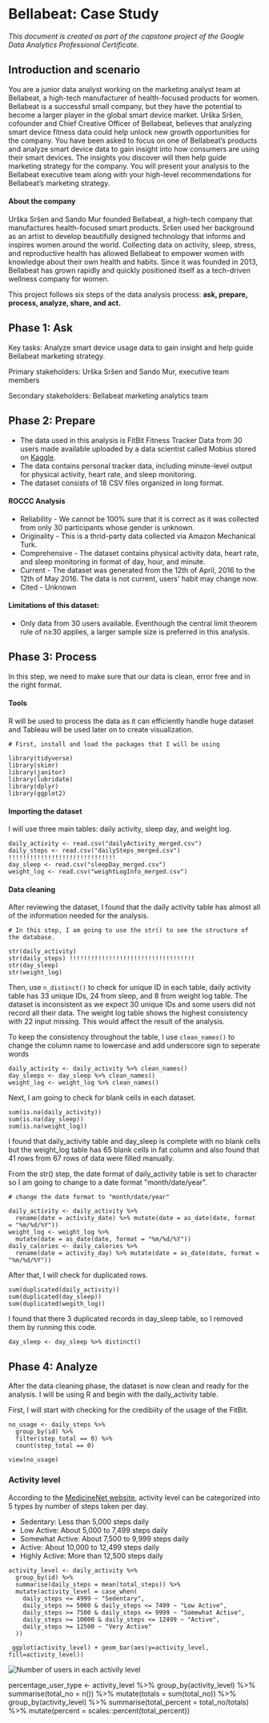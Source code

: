 # Bellabeat: Case Study
*This document is created as part of the capstone project of the Google Data Analytics Professional Certificate.*

## Introduction and scenario
  You are a junior data analyst working on the marketing analyst team at Bellabeat, a high-tech manufacturer of health-focused products for women. Bellabeat is a successful small company, but they have the potential to become a larger player in the global smart device market. Urška Sršen, cofounder and Chief Creative Officer of Bellabeat, believes that analyzing smart device fitness data could help unlock new growth opportunities for the company. You have been asked to focus on one of Bellabeat’s products and analyze smart device data to gain insight into how consumers are using their smart devices. The insights you discover will then help guide marketing strategy for the company. You will present your analysis to the Bellabeat executive team along with your high-level recommendations for Bellabeat’s marketing strategy.

#### About the company
Urška Sršen and Sando Mur founded Bellabeat, a high-tech company that manufactures health-focused smart products. Sršen used her background as an artist to develop beautifully designed technology that informs and inspires women around the world. Collecting data on activity, sleep, stress, and reproductive health has allowed Bellabeat to empower women with knowledge about their own health and habits. Since it was founded in 2013, Bellabeat has grown rapidly and quickly positioned itself as a tech-driven wellness company for women.

This project follows six steps of the data analysis process: **ask, prepare, process, analyze, share, and act.**

## Phase 1: Ask
Key tasks: Analyze smart device usage data to gain insight and help guide Bellabeat marketing strategy.

Primary stakeholders: Urška Sršen and Sando Mur, executive team members

Secondary stakeholders: Bellabeat marketing analytics team

## Phase 2: Prepare
* The data used in this analysis is FitBit Fitness Tracker Data from 30 users made available uploaded by a data scientist called Mobius stored on [Kaggle](https://www.kaggle.com/datasets/arashnic/fitbit).
* The data contains personal tracker data, including minute-level output for physical activity, heart rate, and sleep monitoring.
* The dataset consists of 18 CSV files organized in long format.

#### ROCCC Analysis
* Reliability - We cannot be 100% sure that it is correct as it was collected from only 30 participants whose gender is unknown.
* Originality - This is a thrid-party data collected via Amazon Mechanical Turk.
* Comprehensive - The dataset contains physical activity data, heart rate, and sleep monitoring in format of day, hour, and minute.
* Current - The dataset was generated from the 12th of April, 2016 to the 12th of May 2016. The data is not current, users' habit may change now.
* Cited - Unknown

#### Limitations of this dataset:
* Only data from 30 users available. Eventhough the central limit theorem rule of n≥30 applies, a larger sample size is preferred in this analysis.

## Phase 3: Process
In this step, we need to make sure that our data is clean, error free and in the right format. 

#### Tools
R will be used to process the data as it can efficiently handle huge dataset and Tableau will be used later on to create visualization.
```
# First, install and load the packages that I will be using

library(tidyverse)
library(skimr)
library(janitor)
library(lubridate)
library(dplyr)
library(ggplot2)
```
#### Importing the dataset
I will use three main tables: daily activity, sleep day, and weight log.
```
daily_activity <- read.csv("dailyActivity_merged.csv")
daily_steps <- read.csv("dailySteps_merged.csv") !!!!!!!!!!!!!!!!!!!!!!!!!!!!!!
day_sleep <- read.csv("sleepDay_merged.csv")
weight_log <- read.csv("weightLogInfo_merged.csv")
```
#### Data cleaning
After reviewing the dataset, I found that the daily activity table has almost all of the information needed for the analysis.
```
# In this step, I am going to use the str() to see the structure of the database.

str(daily_activity)
str(daily_steps) !!!!!!!!!!!!!!!!!!!!!!!!!!!!!!!!!!!
str(day_sleep)
str(weight_log)
```
Then, use `n_distinct()` to check for unique ID in each table, daily activity table has 33 unique IDs, 24 from sleep, and 8 from weight log table. The dataset is inconsistent as we expect 30 unique IDs and some users did not record all their data. The weight log table shows the highest consistency with 22 input missing. This would affect the result of the analysis.

To keep the consistency throughout the table, I use `clean_names()` to change the column name to lowercase and add underscore sign to seperate words
```
daily_activity <- daily_activity %>% clean_names()
day_sleeps <- day_sleep %>% clean_names()
weight_log <- weight_log %>% clean_names()
```
Next, I am going to check for blank cells in each dataset.
```
sum(is.na(daily_activity))
sum(is.na(day_sleep))
sum(is.na(weight_log))
```
I found that daily_activity table and day_sleep is complete with no blank cells but the weight_log table has 65 blank cells in fat column and also found that 41 rows from 67 rows of data were filled manually.

From the str() step, the date format of daily_activity table is set to character so I am going to change to a date format "month/date/year".
```
# change the date format to "month/date/year"

daily_activity <- daily_activity %>% 
  rename(date = activity_date) %>% mutate(date = as_date(date, format = "%m/%d/%Y"))
weight_log <- weight_log %>% 
  mutate(date = as_date(date, format = "%m/%d/%Y"))
daily_calories <- daily_calories %>% 
  rename(date = activity_day) %>% mutate(date = as_date(date, format = "%m/%d/%Y"))
```

After that, I will check for duplicated rows.
```
sum(duplicated(daily_activity))
sum(duplicated(day_sleep))
sum(duplicated(wegith_log))
```
I found that there 3 duplicated records in day_sleep table, so I removed them by running this code.
```
day_sleep <- day_sleep %>% distinct()
```

## Phase 4: Analyze
After the data cleaning phase, the dataset is now clean and ready for the analysis. I will be using R and begin with the daily_activity table.

First, I will start with checking for the credibiity of the usage of the FitBit.
```
no_usage <- daily_steps %>%
  group_by(id) %>%
  filter(step_total == 0) %>%
  count(step_total == 0)
  
view(no_usage)
```

### Activity level
According to the [MedicineNet website](https://www.medicinenet.com/how_many_steps_a_day_is_considered_active/article.htm), activity level can be categorized into 5 types by number of steps taken per day. 

* Sedentary: Less than 5,000 steps daily
* Low Active: About 5,000 to 7,499 steps daily
* Somewhat Active: About 7,500 to 9,999 steps daily
* Active: About 10,000 to 12,499 steps daily
* Highly Active: More than 12,500 steps daily

```
activity_level <- daily_activity %>%
  group_by(id) %>%
  summarise(daily_steps = mean(total_steps)) %>%
  mutate(activity_level = case_when(
    daily_steps <= 4999 ~ "Sedentary",
    daily_steps >= 5000 & daily_steps <= 7499 ~ "Low Active",
    daily_steps >= 7500 & daily_steps <= 9999 ~ "Somewhat Active",
    daily_steps >= 10000 & daily_steps <= 12499 ~ "Active",
    daily_steps >= 12500 ~ "Very Active"
  ))
  
 ggplot(activity_level) + geom_bar(aes(y=activity_level, fill=activity_level))
```
![Number of users in each activily level](http://127.0.0.1:51306/graphics/plot_zoom_png?width=1200&height=633)


percentage_user_type <- activity_level %>% 
  group_by(activity_level) %>% 
  summarise(total_no = n()) %>% 
  mutate(totals = sum(total_no)) %>% 
  group_by(activity_level) %>% 
  summarise(total_percent = total_no/totals) %>% 
  mutate(percent = scales::percent(total_percent))

